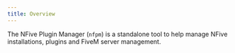 ```yaml
---
title: Overview
---
```


The NFive Plugin Manager (`nfpm`) is a standalone tool to help manage NFive installations, plugins and FiveM server management.
